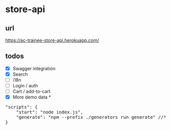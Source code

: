 # store-api

## url

https://ac-trainee-store-api.herokuapp.com/

## todos

- [x] Swagger integration
- [x] Search
- [ ] i18n
- [ ] Login / auth
- [ ] Cart / add-to-cart
- [x] More demo data *

<pre>
"scripts": {
    "start": "node index.js",
    "generate": "npm --prefix ./generators run generate" //*
}
</pre>
